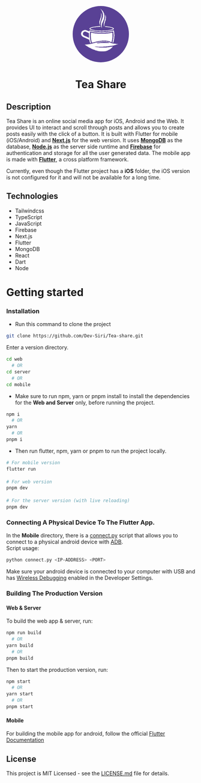 <style>
  .round { border-radius: 100%; }
</style>

<p align="center">
  <img src="images/logo.png" height="150" width="150" class="round" />
</p>

<h1 style="text-align: center;">Tea Share</h1>

## Description

Tea Share is an online social media app for iOS, Android and the Web. It provides UI to interact and scroll through posts and allows you to
create posts easily with the click of a button. It is built with Flutter for mobile (iOS/Android) and **[Next.js](https://nextjs.org)** for the web version. It uses **[MongoDB](https://www.mongodb.com)** as the
database, **[Node.js](https://nodejs.org)** as the server side runtime and **[Firebase](https://firebase.google.com)** for authentication and storage for all the user generated data. The mobile app is made with **[Flutter](https://flutter.dev)**, a cross platform framework.

Currently, even though the Flutter project has a **iOS** folder, the iOS version is not configured for it and will not be available for a long time.

## Technologies

- Tailwindcss
- TypeScript
- JavaScript
- Firebase
- Next.js
- Flutter
- MongoDB
- React
- Dart
- Node

# Getting started

### Installation

- Run this command to clone the project

```sh
git clone https://github.com/Dev-Siri/Tea-share.git
```

Enter a version directory.

```sh
cd web
  # OR
cd server
  # OR
cd mobile
```

- Make sure to run npm, yarn or pnpm install to install the dependencies for the **Web and Server** only, before running the project.

```sh
npm i
  # OR
yarn
  # OR
pnpm i
```

- Then run flutter, npm, yarn or pnpm to run the project locally.

```sh
# For mobile version
flutter run

# For web version
pnpm dev

# For the server version (with live reloading)
pnpm dev
```

### Connecting A Physical Device To The Flutter App.

In the **Mobile** directory, there is a [connect.py](mobile/connect.py) script that allows you to connect to a physical android device with [ADB](https://developer.android.com/studio/command-line/adb). <br />
Script usage:

```sh
python connect.py <IP-ADDRESS> <PORT>
```

Make sure your android device is connected to your computer with USB and has [Wireless Debugging](https://medium.com/android-news/wireless-debugging-through-adb-in-android-using-wifi-965f7edd163a) enabled in the Developer Settings.

### Building The Production Version

#### Web & Server

To build the web app & server, run:

```sh
npm run build
  # OR
yarn build
  # OR
pnpm build
```

Then to start the production version, run:

```sh
npm start
  # OR
yarn start
  # OR
pnpm start
```

#### Mobile

For building the mobile app for android, follow the official [Flutter Documentation](https://docs.flutter.dev/deployment/android) <br />

## License

This project is MIT Licensed - see the [LICENSE.md](LICENSE.md) file for details.
